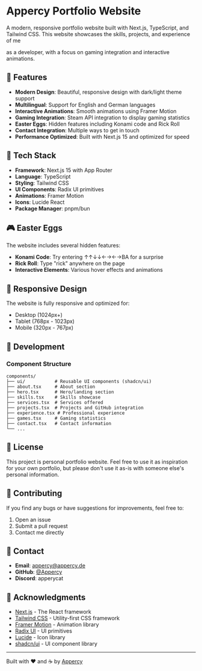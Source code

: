 # Appercy Portfolio Website

A modern, responsive portfolio website built with Next.js, TypeScript, and Tailwind CSS. This website showcases the skills, projects, and experience of me 

as a developer, with a focus on gaming integration and interactive animations.


## 🌟 Features

- **Modern Design**: Beautiful, responsive design with dark/light theme support
- **Multilingual**: Support for English and German languages
- **Interactive Animations**: Smooth animations using Framer Motion
- **Gaming Integration**: Steam API integration to display gaming statistics
- **Easter Eggs**: Hidden features including Konami code and Rick Roll
- **Contact Integration**: Multiple ways to get in touch
- **Performance Optimized**: Built with Next.js 15 and optimized for speed

## 🚀 Tech Stack

- **Framework**: Next.js 15 with App Router
- **Language**: TypeScript
- **Styling**: Tailwind CSS
- **UI Components**: Radix UI primitives
- **Animations**: Framer Motion
- **Icons**: Lucide React
- **Package Manager**: pnpm/bun

## 🎮 Easter Eggs

The website includes several hidden features:

- **Konami Code**: Try entering ↑↑↓↓←→←→BA for a surprise
- **Rick Roll**: Type "rick" anywhere on the page
- **Interactive Elements**: Various hover effects and animations

## 📱 Responsive Design

The website is fully responsive and optimized for:
- Desktop (1024px+)
- Tablet (768px - 1023px)
- Mobile (320px - 767px)

## 🔧 Development

### Component Structure

```
components/
├── ui/           # Reusable UI components (shadcn/ui)
├── about.tsx     # About section
├── hero.tsx      # Hero/landing section
├── skills.tsx    # Skills showcase
├── services.tsx  # Services offered
├── projects.tsx  # Projects and GitHub integration
├── experience.tsx # Professional experience
├── games.tsx     # Gaming statistics
├── contact.tsx   # Contact information
└── ...
```

## 📄 License

This project is personal portfolio website. Feel free to use it as inspiration for your own portfolio, but please don't use it as-is with someone else's personal information.

## 🤝 Contributing

If you find any bugs or have suggestions for improvements, feel free to:

1. Open an issue
2. Submit a pull request
3. Contact me directly

## 📧 Contact

- **Email**: appercy@appercy.de
- **GitHub**: [@Appercy](https://github.com/Appercy)
- **Discord**: apperycat

## 🙏 Acknowledgments

- [Next.js](https://nextjs.org/) - The React framework
- [Tailwind CSS](https://tailwindcss.com/) - Utility-first CSS framework
- [Framer Motion](https://www.framer.com/motion/) - Animation library
- [Radix UI](https://www.radix-ui.com/) - UI primitives
- [Lucide](https://lucide.dev/) - Icon library
- [shadcn/ui](https://ui.shadcn.com/) - UI component library

---

Built with ❤️ and ☕ by [Appercy](https://github.com/Appercy)
